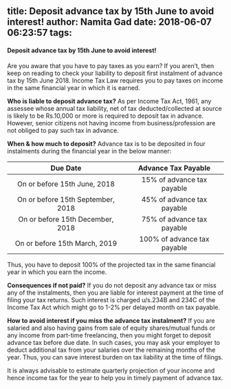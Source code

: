 title: Deposit advance tax by 15th June to avoid interest!
author: Namita Gad
date: 2018-06-07 06:23:57
tags:
---
#### Deposit advance tax by 15th June to avoid interest!

Are you aware that you have to pay taxes as you earn? If you aren’t, then keep on reading to check your liability to deposit first instalment of advance tax by 15th June 2018. Income Tax Law requires you to pay taxes on income in the same financial year in which it is earned. 

**Who is liable to deposit advance tax?**
As per Income Tax Act, 1961, any assessee whose annual tax liability, net of tax deducted/collected at source is likely to be Rs.10,000 or more is required to deposit tax in advance. However, senior citizens not having income from business/profession are not obliged to pay such tax in advance.

**When & how much to deposit?**
Advance tax is to be deposited in four instalments during the financial year in the below manner:

|Due Date|Advance Tax Payable|
|:-----:|:----:|
|On or before 15th June, 2018|15% of advance tax payable
|On or before 15th September, 2018|45% of advance tax payable
|On or before 15th December, 2018|75% of advance tax payable
|On or before 15th March, 2019|100% of advance tax payable

Thus, you have to deposit 100% of the projected tax in the same financial year in which you earn the income.

**Consequences if not paid?**
If you do not deposit any advance tax or miss any of the instalments, then you are liable for interest payment at the time of filing your tax returns. Such interest is charged u/s.234B and 234C of the Income Tax Act which might go to 1-2% per delayed month on tax payable.

**How to avoid interest if you miss the advance tax instalment?**
If you are salaried and also having gains from sale of equity shares/mutual funds or any income from part-time freelancing, then you might forget to deposit advance tax before due date. In such cases, you may ask your employer to deduct additional tax from your salaries over the remaining months of the year. Thus, you can save interest burden on tax liability at the time of filings. 

It is always advisable to estimate quarterly projection of your income and hence income tax for the year to help you in timely payment of advance tax.
